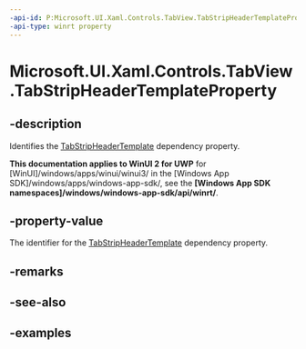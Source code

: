 ```yaml
---
-api-id: P:Microsoft.UI.Xaml.Controls.TabView.TabStripHeaderTemplateProperty
-api-type: winrt property
---
```


# Microsoft.UI.Xaml.Controls.TabView.TabStripHeaderTemplateProperty

<!--
public static Windows.UI.Xaml.DependencyProperty TabStripHeaderTemplateProperty { get; }
-->

## -description

Identifies the [TabStripHeaderTemplate](tabview_tabstripheadertemplate.md) dependency property.

**This documentation applies to WinUI 2 for UWP** for [WinUI]/windows/apps/winui/winui3/ in the [Windows App SDK]/windows/apps/windows-app-sdk/, see the **[Windows App SDK namespaces]/windows/windows-app-sdk/api/winrt/**.

## -property-value

The identifier for the [TabStripHeaderTemplate](tabview_tabstripheadertemplate.md) dependency property.

## -remarks

## -see-also

## -examples

